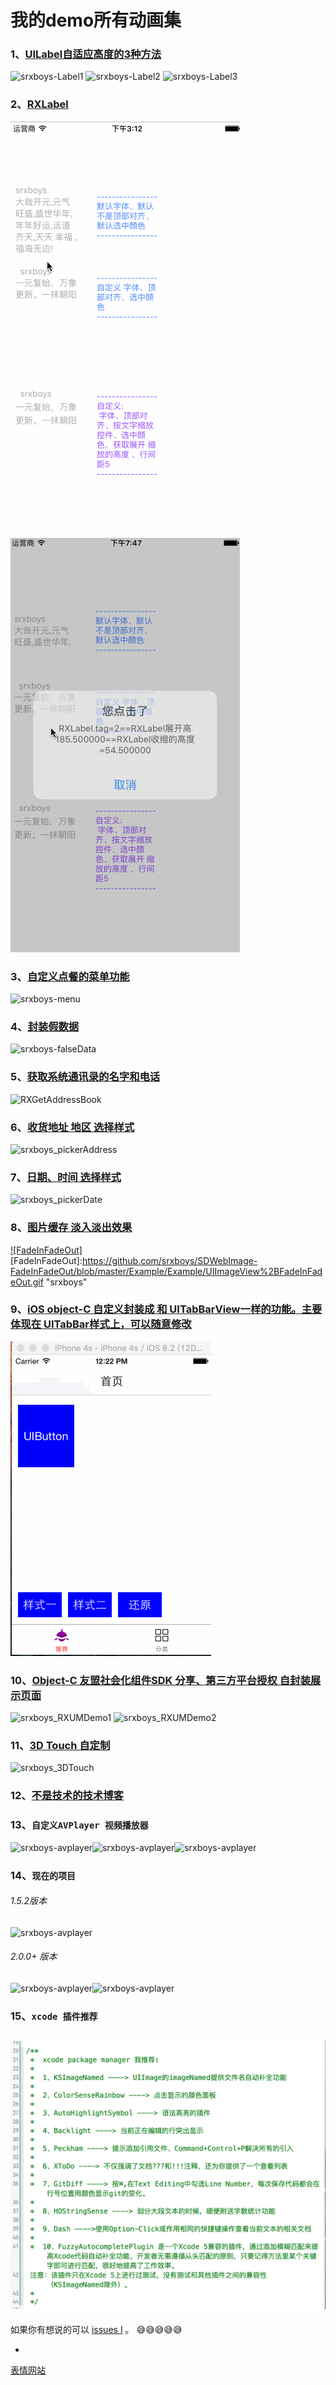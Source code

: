 # 我的demo所有动画集

### 1、[UILabel自适应高度的3种方法](https://github.com/srxboys/RXExtenstion#1uilabel自适应高度的3种方法)
![srxboys-Label1](https://github.com/srxboys/RXExtenstion/blob/master/srxboys/label/srxboys_UILabel1.gif)
![srxboys-Label2](https://github.com/srxboys/RXExtenstion/blob/master/srxboys/label/srxboys_UILabel2.gif)
![srxboys-Label3](https://github.com/srxboys/RXExtenstion/blob/master/srxboys/label/srxboys_UILabel3.gif)

### 2、[RXLabel](https://github.com/srxboys/RXLabel#rxlabel)
![srxboys-RXLabel1](https://github.com/srxboys/RXLabel/blob/master/RXLabel.gif) ![srxboys-RXLabel2](https://github.com/srxboys/RXLabel/blob/master/RXLabel_2.gif)

### 3、[自定义点餐的菜单功能](https://github.com/srxboys/RXExtenstion#3自定义点餐的菜单功能)
![srxboys-menu](https://github.com/srxboys/RXExtenstion/blob/master/srxboys/Menu/srxboys_Menu.gif)


### 4、[封装假数据](https://github.com/srxboys/RXExtenstion#4封装假数据)
![srxboys-falseData](https://github.com/srxboys/RXExtenstion/blob/master/srxboys/falseData/srxboys_falseData.gif)

### 5、[获取系统通讯录的名字和电话](https://github.com/srxboys/RXGetAddressBook#rxgetaddressbook)
![RXGetAddressBook](https://github.com/srxboys/RXGetAddressBook/blob/master/srxboys_RXGetAddressBook.gif) 

### 6、[收货地址 地区 选择样式](https://github.com/srxboys/RXExtenstion#6收货地址-地区-选择样式)
![srxboys_pickerAddress](https://github.com/srxboys/RXExtenstion/blob/master/srxboys/address/address.gif)

### 7、[日期、时间 选择样式](https://github.com/srxboys/RXExtenstion#7日期时间-选择样式)
![srxboys_pickerDate](https://github.com/srxboys/RXExtenstion/blob/master/srxboys/datePicker/datePicker.gif)

### 8、[图片缓存 淡入淡出效果](https://github.com/srxboys/SDWebImage-FadeInFadeOut)
[![FadeInFadeOut]](https://github.com/srxboys)  
[FadeInFadeOut]:https://github.com/srxboys/SDWebImage-FadeInFadeOut/blob/master/Example/Example/UIImageView%2BFadeInFadeOut.gif  "srxboys" 

### 9、[iOS object-C 自定义封装成 和 UITabBarView一样的功能。主要体现在 UITabBar样式上，可以随意修改](https://github.com/srxboys/RXTabBarDemo)
![srxboys RXTabBarDemoGif](https://github.com/srxboys/RXTabBarDemo/blob/master/RXTabBarDemo/Mode/srxboys_RXTabBarDemo.gif)

### 10、[Object-C 友盟社会化组件SDK 分享、第三方平台授权 自封装展示页面](https://github.com/srxboys/RXUMDemo)
![srxboys_RXUMDemo1](https://github.com/srxboys/RXUMDemo/blob/master/RXUMDemo1/srxboys_UMShare.gif)
![srxboys_RXUMDemo2](https://github.com/srxboys/RXUMDemo/blob/master/RXUMDemo2/srxboys_UMDemo2.gif)

### 11、[3D Touch 自定制](https://github.com/srxboys/RXExtenstion#83d-touch-自定制)
![srxboys_3DTouch](https://github.com/srxboys/RXExtenstion/blob/master/srxboys/3DTouch/srxboys_3DTouch.gif)

### 12、[不是技术的技术博客](https://weibo.com/srxboys)

### 13、`自定义AVPlayer 视频播放器`
![srxboys-avplayer](https://github.com/srxboys/RXImages/blob/master/GHS/srxboys_AVPlayer.gif)![srxboys-avplayer](https://github.com/srxboys/RXImages/blob/master/GHS/srxboys_AVPlayer2.gif)![srxboys-avplayer](https://github.com/srxboys/RXImages/blob/master/GHS/srxboys_AVPlayer3.gif)
### 14、`现在的项目`
###### 1.5.2版本
![srxboys-avplayer](https://github.com/srxboys/RXImages/blob/master/GHS/srxboys_GHS1.5.2.gif)
###### 2.0.0+ 版本
![srxboys-avplayer](https://github.com/srxboys/RXImages/blob/master/GHS/srxboys.gif)![srxboys-avplayer](https://github.com/srxboys/RXImages/blob/master/GHS/srxboys_TableView_navigation.gif)
### 15、`xcode 插件推荐`
![srxboys-xcode_package_manager](https://github.com/srxboys/RXImages/blob/master/GHS/xcode_package_manager.png)
-

如果你有想说的可以 [issues I](https://github.com/srxboys/RXExtenstion/issues) 。
:sweat_smile::sweat_smile::sweat_smile::sweat_smile::sweat_smile:

-
[表情网站](http://www.emoji-cheat-sheet.com/)
